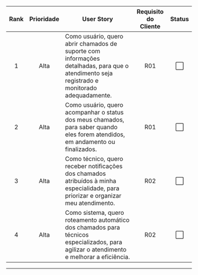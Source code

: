 
| Rank | Prioridade | User Story                                                                                                                                                              |  Requisito do Cliente | Status |
|:----:|:----------:|------------------------------------------------------------------------------------------------------------------------------------------------------------------------|:----------------------:|:------:|
|  1   |    Alta    | Como usuário, quero abrir chamados de suporte com informações detalhadas, para que o atendimento seja registrado e monitorado adequadamente.                           |           R01          |   ⬜    |
|  2   |    Alta    | Como usuário, quero acompanhar o status dos meus chamados, para saber quando eles forem atendidos, em andamento ou finalizados.                                        |           R01          |   ⬜    |
|  3   |    Alta    | Como técnico, quero receber notificações dos chamados atribuídos à minha especialidade, para priorizar e organizar meu atendimento.                                    |           R02          |   ⬜    |
|  4   |    Alta    | Como sistema, quero roteamento automático dos chamados para técnicos especializados, para agilizar o atendimento e melhorar a eficiência.                              |           R02          |   ⬜    |

---


